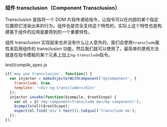 ### 组件 transclusion（Component Transclusion）

Transclusion 是指将一个 DOM 片段传递给指令，让指令可以在内部的某个指定位置把它渲染出来的行为。组件也是完全支持这个特性的，实际上这个特性也是构建基于组件的应用是要用到的一个重要特性。

组件 transclusion 实现起来也并没有什么让人意外的。我们会使用`transclude`属性来启用组件的 transclusion 功能，然后我们就可以使用了。最简单的使用方法就是在指令模板的某个元素上加上`ng-transclude`指令。

_test/compile_spec.js_

```js
it('may use transclusion', function() {
  var injector = makeInjectorWithComponent('myComponent', {
    transclude: true,
    template: '<div ng-transclude></div>'
  });
  injector.invoke(function($compile, $rootScope) {
    var el = $('<my-component>Transclude me</my-component>');
    $compile(el)($rootScope);
    expect(el.find('div').text()).toEqual('Transclude me');
  }); 
});
```